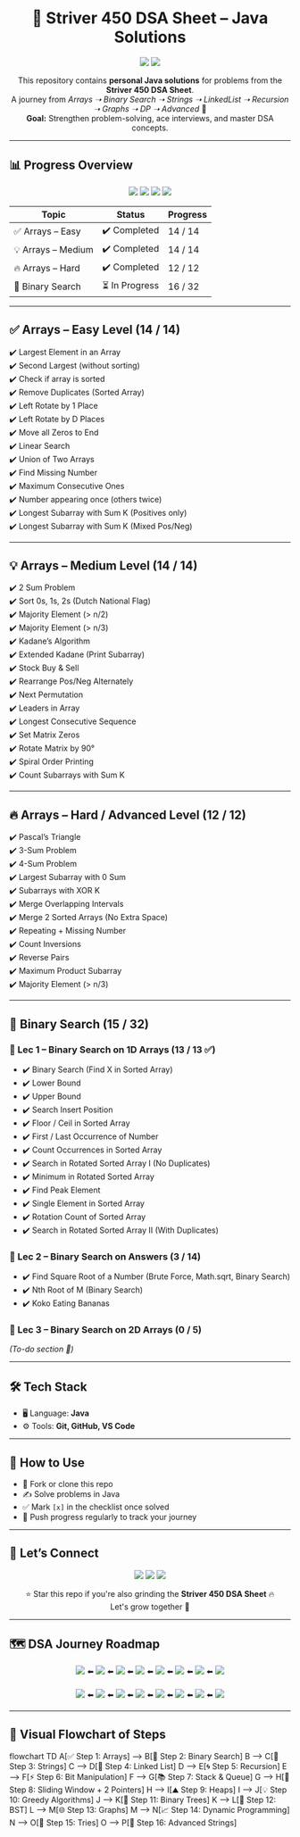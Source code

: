 <h1 align="center">🚀 Striver 450 DSA Sheet – Java Solutions</h1>
<p align="center">
  <img src="https://img.shields.io/badge/Binary%20Search-15%2F32-yellow?style=for-the-badge" />
  <img src="https://img.shields.io/badge/Arrays-40%2F40-brightgreen?style=for-the-badge" />
</p>
<p align="center">
This repository contains <b>personal Java solutions</b> for problems from the <b>Striver 450 DSA Sheet</b>.<br>
A journey from <i>Arrays ➝ Binary Search ➝ Strings ➝ LinkedList ➝ Recursion ➝ Graphs ➝ DP ➝ Advanced</i> 🚀 <br>
<b>Goal:</b> Strengthen problem-solving, ace interviews, and master DSA concepts.
</p>

---

## 📊 Progress Overview  
<p align="center">
  <img src="https://img.shields.io/badge/Arrays%20Easy-100%25-brightgreen?style=for-the-badge" />
  <img src="https://img.shields.io/badge/Arrays%20Medium-100%25-brightgreen?style=for-the-badge" />
  <img src="https://img.shields.io/badge/Arrays%20Hard-100%25-brightgreen?style=for-the-badge" />
  <img src="https://img.shields.io/badge/Binary%20Search-50%25-yellow?style=for-the-badge" />
</p>

| Topic                  | Status         | Progress  |
|------------------------|----------------|-----------|
| ✅ Arrays – Easy       | ✔️ Completed   | 14 / 14   |
| 💡 Arrays – Medium     | ✔️ Completed   | 14 / 14   |
| 🔥 Arrays – Hard       | ✔️ Completed   | 12 / 12   |
| 🎯 Binary Search       | ⏳ In Progress | 16 / 32   |

---

## ✅ Arrays – Easy Level (14 / 14)  
✔️ Largest Element in an Array  
✔️ Second Largest (without sorting)  
✔️ Check if array is sorted  
✔️ Remove Duplicates (Sorted Array)  
✔️ Left Rotate by 1 Place  
✔️ Left Rotate by D Places  
✔️ Move all Zeros to End  
✔️ Linear Search  
✔️ Union of Two Arrays  
✔️ Find Missing Number  
✔️ Maximum Consecutive Ones  
✔️ Number appearing once (others twice)  
✔️ Longest Subarray with Sum K (Positives only)  
✔️ Longest Subarray with Sum K (Mixed Pos/Neg)  

---

## 💡 Arrays – Medium Level (14 / 14)  
✔️ 2 Sum Problem  
✔️ Sort 0s, 1s, 2s (Dutch National Flag)  
✔️ Majority Element (> n/2)  
✔️ Majority Element (> n/3)  
✔️ Kadane’s Algorithm  
✔️ Extended Kadane (Print Subarray)  
✔️ Stock Buy & Sell  
✔️ Rearrange Pos/Neg Alternately  
✔️ Next Permutation  
✔️ Leaders in Array  
✔️ Longest Consecutive Sequence  
✔️ Set Matrix Zeros  
✔️ Rotate Matrix by 90°  
✔️ Spiral Order Printing  
✔️ Count Subarrays with Sum K  

---

## 🔥 Arrays – Hard / Advanced Level (12 / 12)  
✔️ Pascal’s Triangle  
✔️ 3-Sum Problem  
✔️ 4-Sum Problem  
✔️ Largest Subarray with 0 Sum  
✔️ Subarrays with XOR K  
✔️ Merge Overlapping Intervals  
✔️ Merge 2 Sorted Arrays (No Extra Space)  
✔️ Repeating + Missing Number  
✔️ Count Inversions  
✔️ Reverse Pairs  
✔️ Maximum Product Subarray  
✔️ Majority Element (> n/3)  

---

## 🎯 Binary Search (15 / 32)  

### 📌 Lec 1 – Binary Search on 1D Arrays (13 / 13 ✅)  
- ✔️ Binary Search (Find X in Sorted Array)  
- ✔️ Lower Bound  
- ✔️ Upper Bound  
- ✔️ Search Insert Position  
- ✔️ Floor / Ceil in Sorted Array  
- ✔️ First / Last Occurrence of Number  
- ✔️ Count Occurrences in Sorted Array  
- ✔️ Search in Rotated Sorted Array I (No Duplicates)  
- ✔️ Minimum in Rotated Sorted Array  
- ✔️ Find Peak Element  
- ✔️ Single Element in Sorted Array  
- ✔️ Rotation Count of Sorted Array  
- ✔️ Search in Rotated Sorted Array II (With Duplicates)  

### 📌 Lec 2 – Binary Search on Answers (3 / 14)  
- ✔️ Find Square Root of a Number (Brute Force, Math.sqrt, Binary Search)  
- ✔️ Nth Root of M (Binary Search)  
- ✔️ Koko Eating Bananas  

### 📌 Lec 3 – Binary Search on 2D Arrays (0 / 5)  
*(To-do section 🚧)*  

---

## 🛠 Tech Stack  
- 🖥️ Language: **Java**  
- ⚙️ Tools: **Git, GitHub, VS Code**  

---

## 🔄 How to Use  
- 🍴 Fork or clone this repo  
- ✍️ Solve problems in Java  
- ✅ Mark `[x]` in the checklist once solved  
- 🔄 Push progress regularly to track your journey  

---

## 🙌 Let’s Connect  
<p align="center">
<a href="https://github.com/piratesofsi"><img src="https://img.shields.io/badge/GitHub-181717.svg?&style=for-the-badge&logo=github&logoColor=white" /></a>
<a href="https://www.linkedin.com/in/YOUR_LINKEDIN/"><img src="https://img.shields.io/badge/LinkedIn-0077B5.svg?&style=for-the-badge&logo=linkedin&logoColor=white" /></a>
<a href="mailto:musabshaikh242@gmail.com"><img src="https://img.shields.io/badge/Gmail-D14836.svg?&style=for-the-badge&logo=gmail&logoColor=white" /></a>
</p>
<p align="center">⭐ Star this repo if you're also grinding the <b>Striver 450 DSA Sheet</b> 🔥<br>Let's grow together 🚀</p>

---

## 🗺️ DSA Journey Roadmap  
<p align="center">
  <img src="https://img.shields.io/badge/✅%20Step%201:%20Arrays-Completed-brightgreen?style=for-the-badge" />
  ⬅️
  <img src="https://img.shields.io/badge/🎯%20Step%202:%20Binary%20Search-In%20Progress-yellow?style=for-the-badge" />
  ⬅️
  <img src="https://img.shields.io/badge/🔡%20Step%203:%20Strings-Next%20Up-blue?style=for-the-badge" />
  ⬅️
  <img src="https://img.shields.io/badge/🔗%20Step%204:%20Linked%20List-Future-lightgrey?style=for-the-badge" />
  ⬅️
  <img src="https://img.shields.io/badge/🌀%20Step%205:%20Recursion-Future-lightgrey?style=for-the-badge" />
  ⬅️
  <img src="https://img.shields.io/badge/⚡%20Step%206:%20Bit%20Manipulation-Future-lightgrey?style=for-the-badge" />
  ⬅️
  <img src="https://img.shields.io/badge/📚%20Step%207:%20Stack%20%26%20Queue-Future-lightgrey?style=for-the-badge" />
  ⬅️
  <img src="https://img.shields.io/badge/🎯%20Step%208:%20Sliding%20Window%20+%202%20Pointers-Future-lightgrey?style=for-the-badge" />
  <br><br>
  <img src="https://img.shields.io/badge/⛰️%20Step%209:%20Heaps-Future-lightgrey?style=for-the-badge" />
  ⬅️
  <img src="https://img.shields.io/badge/💡%20Step%2010:%20Greedy%20Algorithms-Future-lightgrey?style=for-the-badge" />
  ⬅️
  <img src="https://img.shields.io/badge/🌳%20Step%2011:%20Binary%20Trees-Future-lightgrey?style=for-the-badge" />
  ⬅️
  <img src="https://img.shields.io/badge/🌲%20Step%2012:%20Binary%20Search%20Trees-Future-lightgrey?style=for-the-badge" />
  ⬅️
  <img src="https://img.shields.io/badge/🌐%20Step%2013:%20Graphs-Future-lightgrey?style=for-the-badge" />
  ⬅️
  <img src="https://img.shields.io/badge/📈%20Step%2014:%20Dynamic%20Programming-Future-lightgrey?style=for-the-badge" />
  ⬅️
  <img src="https://img.shields.io/badge/📝%20Step%2015:%20Tries-Future-lightgrey?style=for-the-badge" />
  ⬅️
  <img src="https://img.shields.io/badge/🔡%20Step%2016:%20Advanced%20Strings-Future-lightgrey?style=for-the-badge" />
</p>

---

## 📌 Visual Flowchart of Steps  
flowchart TD
A[✅ Step 1: Arrays] --> B[🎯 Step 2: Binary Search]
B --> C[🔡 Step 3: Strings]
C --> D[🔗 Step 4: Linked List]
D --> E[🌀 Step 5: Recursion]
E --> F[⚡ Step 6: Bit Manipulation]
F --> G[📚 Step 7: Stack & Queue]
G --> H[🎯 Step 8: Sliding Window + 2 Pointers]
H --> I[⛰️ Step 9: Heaps]
I --> J[💡 Step 10: Greedy Algorithms]
J --> K[🌳 Step 11: Binary Trees]
K --> L[🌲 Step 12: BST]
L --> M[🌐 Step 13: Graphs]
M --> N[📈 Step 14: Dynamic Programming]
N --> O[📝 Step 15: Tries]
O --> P[🔡 Step 16: Advanced Strings]
